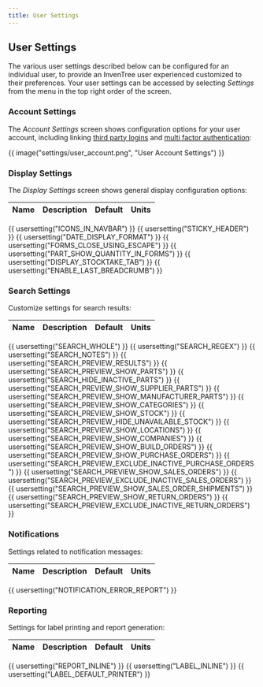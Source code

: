 ```yaml
---
title: User Settings
---
```


## User Settings

The various user settings described below can be configured for an individual user, to provide an InvenTree user experienced customized to their preferences. Your user settings can be accessed by selecting *Settings* from the menu in the top right order of the screen.

### Account Settings

The *Account Settings* screen shows configuration options for your user account, including linking [third party logins](./SSO.md) and [multi factor authentication](./MFA.md):

{{ image("settings/user_account.png", "User Account Settings") }}

### Display Settings

The *Display Settings* screen shows general display configuration options:

| Name | Description | Default | Units |
| ---- | ----------- | ------- | ----- |
{{ usersetting("ICONS_IN_NAVBAR") }}
{{ usersetting("STICKY_HEADER") }}
{{ usersetting("DATE_DISPLAY_FORMAT") }}
{{ usersetting("FORMS_CLOSE_USING_ESCAPE") }}
{{ usersetting("PART_SHOW_QUANTITY_IN_FORMS") }}
{{ usersetting("DISPLAY_STOCKTAKE_TAB") }}
{{ usersetting("ENABLE_LAST_BREADCRUMB") }}

### Search Settings

Customize settings for search results:

| Name | Description | Default | Units |
| ---- | ----------- | ------- | ----- |
{{ usersetting("SEARCH_WHOLE") }}
{{ usersetting("SEARCH_REGEX") }}
{{ usersetting("SEARCH_NOTES") }}
{{ usersetting("SEARCH_PREVIEW_RESULTS") }}
{{ usersetting("SEARCH_PREVIEW_SHOW_PARTS") }}
{{ usersetting("SEARCH_HIDE_INACTIVE_PARTS") }}
{{ usersetting("SEARCH_PREVIEW_SHOW_SUPPLIER_PARTS") }}
{{ usersetting("SEARCH_PREVIEW_SHOW_MANUFACTURER_PARTS") }}
{{ usersetting("SEARCH_PREVIEW_SHOW_CATEGORIES") }}
{{ usersetting("SEARCH_PREVIEW_SHOW_STOCK") }}
{{ usersetting("SEARCH_PREVIEW_HIDE_UNAVAILABLE_STOCK") }}
{{ usersetting("SEARCH_PREVIEW_SHOW_LOCATIONS") }}
{{ usersetting("SEARCH_PREVIEW_SHOW_COMPANIES") }}
{{ usersetting("SEARCH_PREVIEW_SHOW_BUILD_ORDERS") }}
{{ usersetting("SEARCH_PREVIEW_SHOW_PURCHASE_ORDERS") }}
{{ usersetting("SEARCH_PREVIEW_EXCLUDE_INACTIVE_PURCHASE_ORDERS") }}
{{ usersetting("SEARCH_PREVIEW_SHOW_SALES_ORDERS") }}
{{ usersetting("SEARCH_PREVIEW_EXCLUDE_INACTIVE_SALES_ORDERS") }}
{{ usersetting("SEARCH_PREVIEW_SHOW_SALES_ORDER_SHIPMENTS") }}
{{ usersetting("SEARCH_PREVIEW_SHOW_RETURN_ORDERS") }}
{{ usersetting("SEARCH_PREVIEW_EXCLUDE_INACTIVE_RETURN_ORDERS") }}

### Notifications

Settings related to notification messages:

| Name | Description | Default | Units |
| ---- | ----------- | ------- | ----- |
{{ usersetting("NOTIFICATION_ERROR_REPORT") }}

### Reporting

Settings for label printing and report generation:

| Name | Description | Default | Units |
| ---- | ----------- | ------- | ----- |
{{ usersetting("REPORT_INLINE") }}
{{ usersetting("LABEL_INLINE") }}
{{ usersetting("LABEL_DEFAULT_PRINTER") }}
